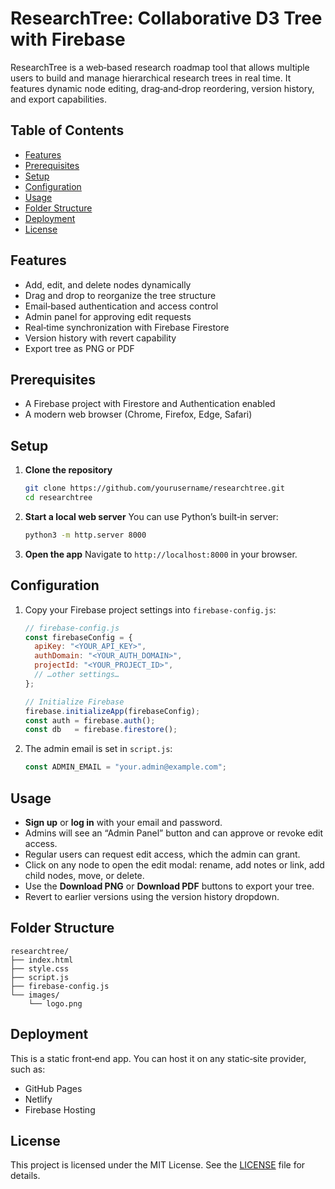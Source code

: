 # ResearchTree: Collaborative D3 Tree with Firebase

ResearchTree is a web‑based research roadmap tool that allows multiple users to build and manage hierarchical research trees in real time. It features dynamic node editing, drag‑and‑drop reordering, version history, and export capabilities.

## Table of Contents

* [Features](#features)
* [Prerequisites](#prerequisites)
* [Setup](#setup)
* [Configuration](#configuration)
* [Usage](#usage)
* [Folder Structure](#folder-structure)
* [Deployment](#deployment)
* [License](#license)

## Features

* Add, edit, and delete nodes dynamically
* Drag and drop to reorganize the tree structure
* Email‑based authentication and access control
* Admin panel for approving edit requests
* Real‑time synchronization with Firebase Firestore
* Version history with revert capability
* Export tree as PNG or PDF

## Prerequisites

* A Firebase project with Firestore and Authentication enabled
* A modern web browser (Chrome, Firefox, Edge, Safari)

## Setup

1. **Clone the repository**

   ```bash
   git clone https://github.com/yourusername/researchtree.git
   cd researchtree
   ```

2. **Start a local web server**
   You can use Python’s built‑in server:

   ```bash
   python3 -m http.server 8000
   ```

3. **Open the app**
   Navigate to `http://localhost:8000` in your browser.

## Configuration

1. Copy your Firebase project settings into `firebase-config.js`:

   ```js
   // firebase-config.js
   const firebaseConfig = {
     apiKey: "<YOUR_API_KEY>",
     authDomain: "<YOUR_AUTH_DOMAIN>",
     projectId: "<YOUR_PROJECT_ID>",
     // …other settings…
   };

   // Initialize Firebase
   firebase.initializeApp(firebaseConfig);
   const auth = firebase.auth();
   const db   = firebase.firestore();
   ```

2. The admin email is set in `script.js`:

   ```js
   const ADMIN_EMAIL = "your.admin@example.com";
   ```

## Usage

* **Sign up** or **log in** with your email and password.
* Admins will see an “Admin Panel” button and can approve or revoke edit access.
* Regular users can request edit access, which the admin can grant.
* Click on any node to open the edit modal: rename, add notes or link, add child nodes, move, or delete.
* Use the **Download PNG** or **Download PDF** buttons to export your tree.
* Revert to earlier versions using the version history dropdown.

## Folder Structure

```
researchtree/
├── index.html
├── style.css
├── script.js
├── firebase-config.js
└── images/
    └── logo.png
```

## Deployment

This is a static front‑end app. You can host it on any static‑site provider, such as:

* GitHub Pages
* Netlify
* Firebase Hosting

## License

This project is licensed under the MIT License. See the [LICENSE](LICENSE) file for details.
